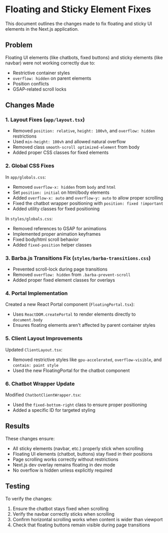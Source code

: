 # Floating and Sticky Element Fixes

This document outlines the changes made to fix floating and sticky UI elements in the Next.js application.

## Problem

Floating UI elements (like chatbots, fixed buttons) and sticky elements (like navbar) were not working correctly due to:
- Restrictive container styles
- `overflow: hidden` on parent elements
- Position conflicts
- GSAP-related scroll locks

## Changes Made

### 1. Layout Fixes (`app/layout.tsx`)

- Removed `position: relative`, `height: 100vh`, and `overflow: hidden` restrictions
- Used `min-height: 100vh` and allowed natural overflow
- Removed class `smooth-scroll optimized-element` from body
- Added proper CSS classes for fixed elements

### 2. Global CSS Fixes

In `app/globals.css`:
- Removed `overflow-x: hidden` from `body` and `html`
- Set `position: initial` on html/body elements
- Added `overflow-x: auto` and `overflow-y: auto` to allow proper scrolling
- Fixed the chatbot wrapper positioning with `position: fixed !important`
- Added utility classes for fixed positioning

In `styles/globals.css`:
- Removed references to GSAP for animations
- Implemented proper animation keyframes
- Fixed body/html scroll behavior
- Added `fixed-position` helper classes

### 3. Barba.js Transitions Fix (`styles/barba-transitions.css`)

- Prevented scroll-lock during page transitions
- Removed `overflow: hidden` from `.barba-prevent-scroll`
- Added proper fixed element classes for overlays

### 4. Portal Implementation

Created a new React Portal component (`FloatingPortal.tsx`):
- Uses `ReactDOM.createPortal` to render elements directly to `document.body`
- Ensures floating elements aren't affected by parent container styles

### 5. Client Layout Improvements

Updated `ClientLayout.tsx`:
- Removed restrictive styles like `gpu-accelerated`, `overflow-visible`, and `contain: paint style`
- Used the new FloatingPortal for the chatbot component

### 6. Chatbot Wrapper Update

Modified `ChatbotClientWrapper.tsx`:
- Used the `fixed-bottom-right` class to ensure proper positioning
- Added a specific ID for targeted styling

## Results

These changes ensure:
- All sticky elements (navbar, etc.) properly stick when scrolling
- Floating UI elements (chatbot, buttons) stay fixed in their positions
- Page scrolling works correctly without restrictions
- Next.js dev overlay remains floating in dev mode
- No overflow is hidden unless explicitly required

## Testing

To verify the changes:
1. Ensure the chatbot stays fixed when scrolling
2. Verify the navbar correctly sticks when scrolling
3. Confirm horizontal scrolling works when content is wider than viewport
4. Check that floating buttons remain visible during page transitions 